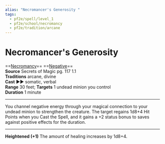 ```yaml
---
alias: "Necromancer's Generosity "
tags:
  - pf2e/spell/level_1
  - pf2e/school/necromancy
  - pf2e/tradition/arcane
---
```


# Necromancer's Generosity

==[Necromancy](Necromancy.md)== ==[Negative](Negative.md)==  
__Source__ Secrets of Magic pg. 117 1.1  
**Traditions** arcane, divine  
**Cast** ►► somatic, verbal  
**Range** 30 feet; **Targets** 1 undead minion you control  
**Duration** 1 minute

---

You channel negative energy through your magical connection to your undead minion to strengthen the creature. The target regains 1d8+4 Hit Points when you Cast the Spell, and it gains a +2 status bonus to saves against positive effects for the duration.

<hr>

**Heightened (+1)** The amount of healing increases by 1d8+4.
